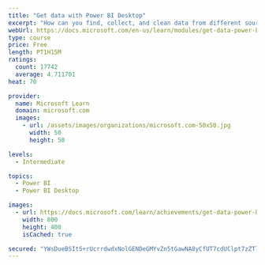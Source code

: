 ```yaml
---
title: "Get data with Power BI Desktop"
excerpt: "How can you find, collect, and clean data from different sources? Power BI is a tool for making sense of your data. You will learn tricks to make data-gathering easier."
webUrl: https://docs.microsoft.com/en-us/learn/modules/get-data-power-bi/
type: course
price: Free
length: PT1H15M
ratings:
  count: 17742
  average: 4.711701
heat: 70

provider:
  name: Microsoft Learn
  domain: microsoft.com
  images:
    - url: /assets/images/organizations/microsoft.com-50x50.jpg
      width: 50
      height: 50

levels:
  - Intermediate

topics:
  - Power BI
  - Power BI Desktop

images:
  - url: https://docs.microsoft.com/learn/achievements/get-data-power-bi-desktop-social.png
    width: 800
    height: 400
    isCached: true

secured: "YWsDueBSItS+rUcrrdwdxNolGENDeGMYvZn5tGawNA8yCfUT7cdUClpt7zZTlmk3uj41yzBku5Z+rjS9tvqC38w4rRKpyWypf7auvODS8hYuR3MuRttAYA0tanbolmj8DjyjG4Uh7TTN6C3hoV1JVgJBwEJhPnXFJSEBj1QfhGOQpjyQCo9kIe52VVY6Sa6HKiyUxRT+phSU8y9QkocUTFFcSjaBFi0YpTZgBkQejeNJftc43ewrUenp4S8MntXZVFxA6SbhZFhHky/YpcwHeibXnIHWzjw6PrIOdfNrhtsRqmWyFMa4PHvB7HizHKb9sMd6BmeOMKp+O+ijqiy2ESSKg+/s0vB5mQENHixh2Uviis9KXKd6HUcEvqi2xMkp0DbUnCkQIoVHgf1PBwhivGDmKgYtcij7oXF5IjdawnyluIpcuroPuo6t5h+uR1ML;/iy/njKAFuXDvVMQo1yIQg=="
---
```


